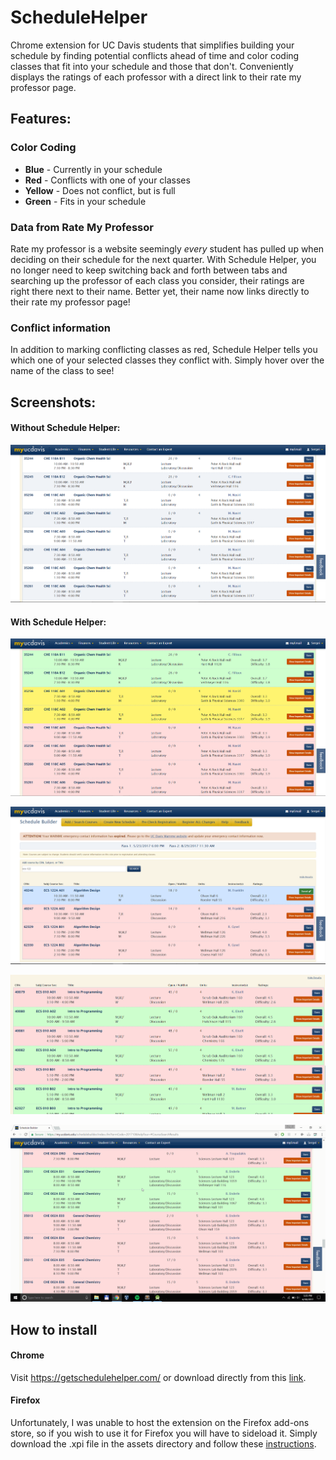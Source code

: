 # ScheduleHelper
Chrome extension for UC Davis students that simplifies building your schedule by finding potential conflicts ahead of time and color coding classes that fit into your schedule and those that don't.
Conveniently displays the ratings of each professor with a direct link to their rate my professor page.

## Features:

### Color Coding
* **Blue** - Currently in your schedule
* **Red** - Conflicts with one of your classes
* **Yellow** - Does not conflict, but is full
* **Green** - Fits in your schedule

### Data from Rate My Professor
Rate my professor is a website seemingly *every* student has pulled up when deciding on their schedule for the next quarter.
With Schedule Helper, you no longer need to keep switching back and forth between tabs and searching up the professor of each class you consider,
their ratings are right there next to their name. Better yet, their name now links directly to their rate my professor page!

### Conflict information
In addition to marking conflicting classes as red, Schedule Helper tells you which one of your selected classes they conflict with.
Simply hover over the name of the class to see!

## Screenshots:

#### Without Schedule Helper:

![Before](assets/Before.PNG "Without extension")

#### With Schedule Helper:

![After](assets/Screenshot1.PNG "Schedule Helper")

![Selected](assets/Screenshot2.PNG "Selected")

![Popup](assets/Popup.gif "Popup")

![Ratings](assets/Link.gif "Rate my professor")

## How to install


#### Chrome
Visit https://getschedulehelper.com/ or download directly from this [link](https://chrome.google.com/webstore/detail/uc-davis-schedule-helper/eaiohlimbkhifknljidephnpadioaiab?hl=en-US&gl=US "Chrome Web Store").

#### Firefox
Unfortunately, I was unable to host the extension on the Firefox add-ons store, so if you wish to use it for Firefox you will have to sideload it.
Simply download the .xpi file in the assets directory and follow these [instructions](https://developer.mozilla.org/en-US/docs/Mozilla/Add-ons/WebExtensions/Alternative_distribution_options/Sideloading_add-ons#Using_Install_Add-on_From_File).
